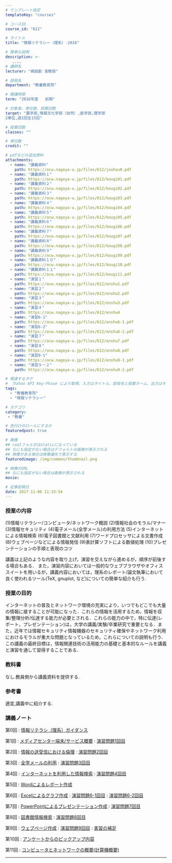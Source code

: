 ```yaml
---
# テンプレート指定
templateKey: "courses"

# コースID
course_id: "612"

# タイトル
title: "情報リテラシー（理系）-2016"

# 簡単な説明
description: >-
   ....
# 講師名
lecturer: "嶋田創 准教授"

# 部局名
department: "教養教育院"

# 開講時限
term: "2016年度	前期"

# 対象者、単位数、授業回数
target: "農学部,情報文化学部（自然）,医学部,理学部
2単位,週1回全15回"

# 授業回数
classes: ""

# 単位数
credit: ""

# pdfなどの追加資料
attachments:
  - name: "講義資料" 
    path: https://ocw.nagoya-u.jp/files/612/jouhou0.pdf
  - name: "講義資料１" 
    path: https://ocw.nagoya-u.jp/files/612/kougi01.pdf
  - name: "講義資料２" 
    path: https://ocw.nagoya-u.jp/files/612/kougi02.pdf
  - name: "講義資料３" 
    path: https://ocw.nagoya-u.jp/files/612/kougi03.pdf
  - name: "講義資料４" 
    path: https://ocw.nagoya-u.jp/files/612/kougi04.pdf
  - name: "講義資料５" 
    path: https://ocw.nagoya-u.jp/files/612/kougi05.pdf
  - name: "講義資料６" 
    path: https://ocw.nagoya-u.jp/files/612/kougi06.pdf
  - name: "講義資料７" 
    path: https://ocw.nagoya-u.jp/files/612/kougi07.pdf
  - name: "講義資料８" 
    path: https://ocw.nagoya-u.jp/files/612/kougi08.pdf
  - name: "講義資料９" 
    path: https://ocw.nagoya-u.jp/files/612/kougi09.pdf
  - name: "講義資料１０" 
    path: https://ocw.nagoya-u.jp/files/612/kougi10.pdf
  - name: "講義資料１１" 
    path: https://ocw.nagoya-u.jp/files/612/kougi11.pdf
  - name: "演習１" 
    path: https://ocw.nagoya-u.jp/files/612/enshu1.pdf
  - name: "演習２" 
    path: https://ocw.nagoya-u.jp/files/612/enshu2.pdf
  - name: "演習３" 
    path: https://ocw.nagoya-u.jp/files/612/enshu3.pdf
  - name: "演習４" 
    path: https://ocw.nagoya-u.jp/files/612/enshu4
  - name: "演習6-1" 
    path: https://ocw.nagoya-u.jp/files/612/enshu6-1.pdf
  - name: "演習6-2" 
    path: https://ocw.nagoya-u.jp/files/612/enshu6-2.pdf
  - name: "演習７" 
    path: https://ocw.nagoya-u.jp/files/612/enshu7.pdf
  - name: "演習８" 
    path: https://ocw.nagoya-u.jp/files/612/enshu8.pdf
  - name: "演習9-1" 
    path: https://ocw.nagoya-u.jp/files/612/enshu9-1.pdf
  - name: "演習９－２" 
    path: https://ocw.nagoya-u.jp/files/612/enshu9-2.pdf

# 関連するタグ
# （Yahoo API Key-Phase により取得。入力はタイトル、部局名と授業ホーム、出力はキーフレーズ（tags））
tags:
  - "教養教育院"
  - "情報リテラシー"

# カテゴリ
category:
 - "教養"

# 色付けのロールにするか
featuredpost: true

# 画像
## rootフォルダはstaticになっている
## なにも指定がない場合はデフォルトの画像が表示される
## 映像がある場合は映像優先で表示する
featuredimage: /img/common/thumbnail.png

# 映像のURL
## なにも指定がない場合は画像が表示される
movie: 

# 記事投稿日
date: 2017-11-06 11:33:54
---
```


### 授業の内容


(1)情報リテラシー/コンピュータ/ネットワーク概説
(2)情報社会のモラル/マナー
(3)情報セキュリティ
(4)電子メール(全学メール)の利用方法
(5)インターネットによる情報検索
(6)電子図書館と文献利用
(7)ワードプロセッサによる文書作成
(8)ウェブページなどによる情報発信
(9)表計算ソフトによる数値処理
(10)プレゼンテーションの手順と表現のコツ

講義は上記のような内容を取り上げ，演習を交えながら進めるが，順序が前後する場合もある．
また，演習内容においては一般的なウェブブラウザやオフィススイートを用いるが，講義内容においては，理系のレポート/論文執筆において良く使われるツール(TeX, gnuplot, など)についての簡単な紹介も行う.








### 授業の目的
インターネットの普及とネットワーク環境の充実により，いつでもどこでも大量の情報に接することが可能になった．これらの情報を活用するため，情報を収集/整理分析/伝達する能力が必要とされる．これらの能力の中で，特に伝達(レポート，プレゼンテーション)は，大学の講義/実験/卒業研究で重要となる．また，近年では情報セキュリティ情報機器のセキュリティ確保やネットワーク利用におけるモラルが重大な問題となっているため，これらについての説明も行う．この講義の最終目標は，情報関連技術の活用能力の基礎と基本的なルールを講義と演習を通して習得することである．


### 教科書
なし.教員側から講義資料を提供する.

### 参考書
適宜,講義中に紹介する.








### 講義ノート

第0回
: [情報リテラシ（理系）ガイダンス](https://ocw.nagoya-u.jp/files/612/jouhou0.pdf) 

第1回
: [メディアセンター端末/サービス概要](https://ocw.nagoya-u.jp/files/612/kougi01.pdf) 
: [演習問題1回目](https://ocw.nagoya-u.jp/files/612/enshu1.pdf) 


第2回
: [情報の送受信における倫理](https://ocw.nagoya-u.jp/files/612/kougi02.pdf) 
: [演習問題2回目](https://ocw.nagoya-u.jp/files/612/enshu2.pdf) 

第3回
: [全学メールの利用](https://ocw.nagoya-u.jp/files/612/kougi03.pdf) 
: [演習問題3回目](https://ocw.nagoya-u.jp/files/612/enshu3.pdf) 

第4回
: [インターネットを利用した情報検索](https://ocw.nagoya-u.jp/files/612/kougi04.pdf) 
: [演習問題4回目](https://ocw.nagoya-u.jp/files/612/enshu4) 

第5回
: [Wordによるレポート作成](https://ocw.nagoya-u.jp/files/612/kougi05.pdf) 

第6回
: [Excelによるグラフ作成](https://ocw.nagoya-u.jp/files/612/kougi06.pdf) 
: [演習問題6-1回目](https://ocw.nagoya-u.jp/files/612/enshu6-1.pdf) 
: [演習問題6-2回目](https://ocw.nagoya-u.jp/files/612/enshu6-2.pdf) 

第7回
: [PowerPointによるプレゼンテーション作成](https://ocw.nagoya-u.jp/files/612/kougi07.pdf) 
: [演習問題7回目](https://ocw.nagoya-u.jp/files/612/enshu7.pdf) 


第8回
: [図書館情報検索](https://ocw.nagoya-u.jp/files/612/kougi08.pdf) 
: [演習問題8回目](https://ocw.nagoya-u.jp/files/612/enshu8.pdf) 

第9回
: [ウェブページ作成](https://ocw.nagoya-u.jp/files/612/kougi09.pdf) 
: [演習問題9回目](https://ocw.nagoya-u.jp/files/612/enshu9-1.pdf) 
: [実習の補足](https://ocw.nagoya-u.jp/files/612/enshu9-2.pdf) 

第10回
: [アンケートからのピックアップ内容](https://ocw.nagoya-u.jp/files/612/kougi10.pdf) 

第11回
: [コンピュータとネットワークの概要(計算機概要)](https://ocw.nagoya-u.jp/files/612/kougi11.pdf) 











-----